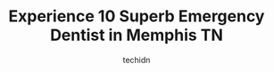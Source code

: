 ---
layout: ampstory
image: https://i0.wp.com/www.depkes.org/wp-content/uploads/2023/06/emergency-dentist-0-in-memphis-tn-1685784540.jpeg?resize=640,853
author: techidn
featured: false
description: Discover the impressive array of Emergency Dentist options in Memphis TN, where you can find 10 of the largest Emergency Dentist establishments in the area. From renowned classics to hidden 
title: Experience 10 Superb Emergency Dentist in Memphis TN
cover:
   title: Experience 10 Superb Emergency Dentist in Memphis TN
   subtitle: Rickpate
   background: https://www.depkes.org/wp-content/uploads/2023/06/emergency-dentist-0-in-memphis-tn-1685784540.jpeg

pages: 
 - layout: thirds
   top: <h1>#1 Wohrman Dental Group</h1>
   bottom: "<p>I visited this office today for a wisdom extraction and I was super nervous. Mr. Tyler and his staff was so polite to me and reassured me that i was doing good. He was fa</p>"
   background: https://www.depkes.org/wp-content/uploads/2023/06/emergency-dentist-1-in-memphis-tn-1685784540.png
   backgroundblur: true
 - layout: thirds
   top: <h1>#2 Miles Moore, D.D.S. - Memphis Center For Family and Cosmetic Dentistry</h1>
   bottom: "<p>My dentist of 20 years retired and it took me awhile to find a dentist that I like. I happy that Dr. Moore was recommended to me. Hygienist was friendly, kind and profess</p>"
   background: https://www.depkes.org/wp-content/uploads/2023/06/emergency-dentist-2-in-memphis-tn-1685784541.png
   cta:
      link: https://www.depkes.org/blog/experience-10-superb-emergency-dentist-in-memphis-tn/
      text: Experience 10 Superb Emergency Dentist in Memphis TN
 - layout: thirds
   top: <h1>#3 Dental Expression, PLLC</h1>
   bottom: "<p>3704 Summer Ave, Memphis, TN 38122, United States</p>"
   background: https://www.depkes.org/wp-content/uploads/2023/06/emergency-dentist-3-in-memphis-tn-1685784541.jpeg
   cta:
      link: https://www.depkes.org/blog/experience-10-superb-emergency-dentist-in-memphis-tn/
      text: Experience 10 Superb Emergency Dentist in Memphis TN
 - layout: thirds
   top: <h1>#4 Downtown Dentist</h1>
   bottom: "<p>Raymond James Tower, 50 N Front St Suite 870, Memphis, TN 38103, United States</p>"
   background: https://images.unsplash.com/photo-1531169509526-f8f1fdaa4a67?ixlib=rb-4.0.3&ixid=MnwxMjA3fDB8MHxwaG90by1wYWdlfHx8fGVufDB8fHx8&auto=format&fit=crop&w=640&h=853&q=80
   cta:
      link: https://www.depkes.org/blog/experience-10-superb-emergency-dentist-in-memphis-tn/
      text: Experience 10 Superb Emergency Dentist in Memphis TN
 - layout: thirds
   top: <h1>#5 Edward Hochhauser III, DDS</h1>
   bottom: "<p>5150 Stage Rd Suite 100, Memphis, TN 38134, United States</p>"
   background: https://images.unsplash.com/photo-1489694553447-4c9339da310d?ixlib=rb-4.0.3&ixid=MnwxMjA3fDB8MHxwaG90by1wYWdlfHx8fGVufDB8fHx8&auto=format&fit=crop&w=640&h=853&q=80
   cta:
      link: https://www.depkes.org/blog/experience-10-superb-emergency-dentist-in-memphis-tn/
      text: Experience 10 Superb Emergency Dentist in Memphis TN
 - layout: thirds
   top: <h1>#6 Emergency Dentist Memphis</h1>
   bottom: "<p>2252-1 Lamar Ave, Memphis, TN 38114, United States</p>"
   background: https://images.unsplash.com/photo-1527066579998-dbbae57f45ce?ixlib=rb-4.0.3&ixid=MnwxMjA3fDB8MHxwaG90by1wYWdlfHx8fGVufDB8fHx8&auto=format&fit=crop&w=640&h=853&q=80
   cta:
      link: https://www.depkes.org/blog/experience-10-superb-emergency-dentist-in-memphis-tn/
      text: Experience 10 Superb Emergency Dentist in Memphis TN
 - layout: thirds
   top: <h1>#7 Emergency Dentist Now</h1>
   bottom: "<p>3178 Summer Ave, Memphis, TN 38112, United States</p>"
   background: https://images.unsplash.com/photo-1620421680010-0766ff230392?ixlib=rb-4.0.3&ixid=MnwxMjA3fDB8MHxwaG90by1wYWdlfHx8fGVufDB8fHx8&auto=format&fit=crop&w=640&h=853&q=80
   cta:
      link: https://www.depkes.org/blog/experience-10-superb-emergency-dentist-in-memphis-tn/
      text: Experience 10 Superb Emergency Dentist in Memphis TN
 - layout: thirds
   middle: Continue reading...
   background: https://images.unsplash.com/photo-1591393223703-56fe1347ac62?ixlib=rb-4.0.3&ixid=MnwxMjA3fDB8MHxwaG90by1wYWdlfHx8fGVufDB8fHx8&auto=format&fit=crop&w=640&h=853&q=80
   cta:
      link: https://www.depkes.org/blog/experience-10-superb-emergency-dentist-in-memphis-tn/
      text: Experience 10 Superb Emergency Dentist in Memphis TN
      
---